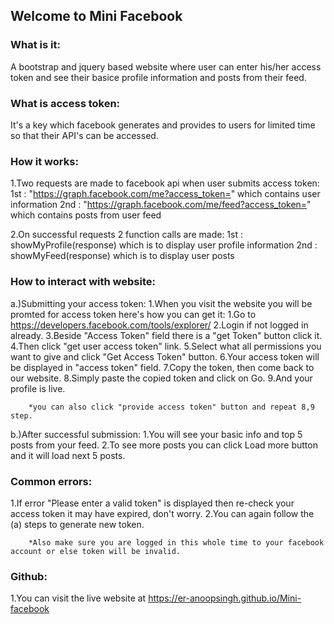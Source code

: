## Welcome to Mini Facebook 

### What is it:
A bootstrap and jquery based website where user can enter his/her access token and see their basice profile information and posts from their feed.

### What is access token:
It's a key which facebook generates and provides to users for limited time so that their API's can be accessed.

### How it works:
1.Two requests are made to facebook api when user submits access token:
	1st : "https://graph.facebook.com/me?access_token=" which contains user information	
	2nd : "https://graph.facebook.com/me/feed?access_token=" which contains posts from user feed

2.On successful requests 2 function calls are made:
	1st :   showMyProfile(response) which is to display user profile information
	2nd : 	showMyFeed(response) which is to display user posts
	
### How to interact with website:
a.)Submitting your access token:
	1.When you visit the website you will be promted for access token here's how you can get it:
		1.Go to https://developers.facebook.com/tools/explorer/
		2.Login if not logged in already.
		3.Beside "Access Token" field there is a "get Token" button click it.
		4.Then click "get user access token" link.
		5.Select what all permissions you want to give and click "Get Access Token" button.
		6.Your access token will be displayed in "access token" field.
		7.Copy the token, then come back to our website.
		8.Simply paste the copied token and click on Go.
		9.And your profile is live.
	

		*you can also click "provide access token" button and repeat 8,9 step.

b.)After successful submission:
	1.You will see your basic info and top 5 posts from your feed.
	2.To see more posts you can click Load more button and it will load next 5 posts.

### Common errors:
1.If error "Please enter a valid token" is displayed then re-check your access token it may have expired, don't worry.
2.You can again follow the (a) steps to generate new token.

		*Also make sure you are logged in this whole time to your facebook account or else token will be invalid.


### Github:
1.You can visit the live website at https://er-anoopsingh.github.io/Mini-facebook

